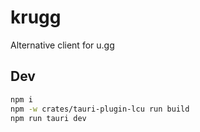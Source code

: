 # krugg

Alternative client for u.gg

## Dev

```sh
npm i
npm -w crates/tauri-plugin-lcu run build
npm run tauri dev
```
